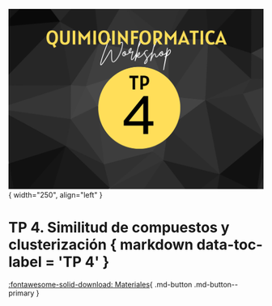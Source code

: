 ![Image](img/6.png){ width="250", align="left" }

# **TP 4**. Similitud de compuestos y clusterización { markdown data-toc-label = 'TP 4' }

[:fontawesome-solid-download: Materiales](https://drive.google.com/file/d/1rhMb4jobM2PJ0EckqKSmfnPzd3SChhbR/view?usp=sharing){ .md-button .md-button--primary }

